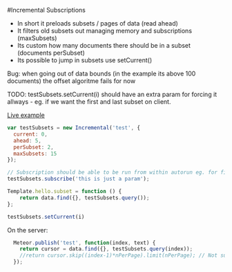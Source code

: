 #Incremental Subscriptions
* In short it preloads subsets / pages of data (read ahead)
* It filters old subsets out managing memory and subscriptions (maxSubsets)
* Its custom how many documents there should be in a subset (documents perSubset)
* Its possible to jump in subsets use setCurrent()

Bug: when going out of data bounds (in the example its above 100 documents) the offset algoritme fails for now

TODO: testSubsets.setCurrent(i) should have an extra param for forcing it allways - eg. if we want the first and last subset on client.

[Live example](http://incrementalsubscriptions.meteor.com/)

```js
var testSubsets = new Incremental('test', {
  current: 0,
  ahead: 5,
  perSubset: 2,
  maxSubsets: 15
});

// Subscription should be able to be run from within autorun eg. for filtering or search
testSubsets.subscribe('this is just a param');

Template.hello.subset = function () {
    return data.find({}, testSubsets.query());
};

testSubsets.setCurrent(i)

```

On the server:
```js
  Meteor.publish('test', function(index, text) {
    return cursor = data.find({}, testSubsets.query(index));
    //return cursor.skip((index-1)*nPerPage).limit(nPerPage); // Not supported yet?
  });
```